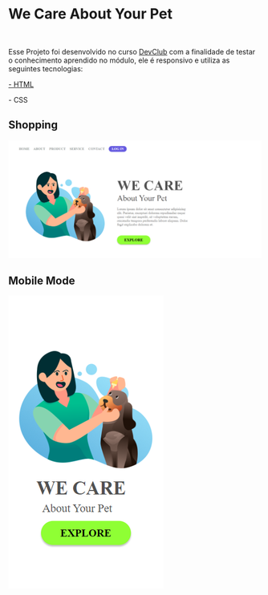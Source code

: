 <h1>We Care About Your Pet</h1>
<br>
<p>Esse Projeto foi desenvolvido no curso <a href="https://rodolfomori.com.br/devclub">DevClub</a> com a finalidade de testar o conhecimento aprendido no módulo, ele é responsivo e utiliza as seguintes tecnologias:</p>

<p><a href="https://github.com/WilsonCamini17/We-Care-Responsive/blob/main/index.html"> - HTML </p></a>
<p> - CSS </p>

<h2>Shopping</h2>
<img src="https://github.com/WilsonCamini17/We-Care-Responsive/blob/main/assets/We%20care.desktop.png" alt="imageproject"/>

<h2>Mobile Mode</h2>
<a href="https://github.com/WilsonCamini17/Git-e-Github/blob/0e2b0a874978c428b6f1c5f2e5f169b7db716860/22-Shopping%20.css"><img src="https://github.com/WilsonCamini17/We-Care-Responsive/blob/main/assets/We%20care.Mobile.png" alt="imageproject"/></a>
